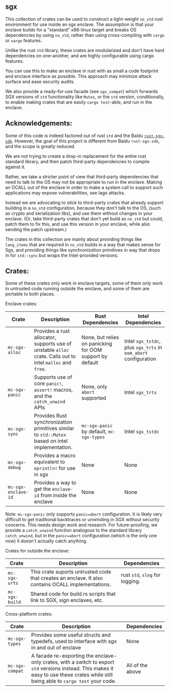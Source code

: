 ## sgx

This collection of crates can be used to construct a light-weight `no_std` rust
environment for use inside an sgx enclave. The assumption is that your enclave
builds for a "standard" x86-linux target and breaks OS dependencies by using `no_std`,
rather than using cross-compiling with `cargo` or `xargo` features.

Unlike the rust `std` library, these crates are modularized and don't have hard
dependencies on one-another, and are highly configurable using cargo features.

You can use this to make an enclave in rust with as small a code footprint and
enclave interface as possible. This approach may minimize attack surface and
ease security audits.

We also provide a ready-for-use facade (see `sgx_compat`) which forwards SGX versions
of `std` functionality like `Mutex`, or the `std` version, conditionally, to enable
making crates that are easily `cargo test`-able, and run in the enclave.

Acknowledgements:
-----------------

Some of this code is indeed factored out of rust `std` and the Baidu [`rust-sgx-sdk`](https://github.com/baidu/rust-sgx-sdk).
However, the goal of this project is different from Baidu `rust-sgx-sdk`, and the scope is greatly reduced.

We are not trying to create a drop-in replacement for the entire rust standard library,
and then patch third-party dependencies to compile against it.

Rather, we take a stricter point of view that third-party dependencies that need to talk to the
OS may not be appropriate to run in the enclave. Making an OCALL out of the
enclave in order to make a system call to support such applications may expose
vulnerabilities, see Iago attacks.

Instead we are advocating to stick to third-party crates that already
support building in a `no_std` configuration, because they don't talk to the OS,
(such as crypto and serialization libs), and use them without changes in
your enclave. (Or, take third-party crates that don't yet build as `no_std` but
could, patch them to fix this, and use this version in your enclave, while also
sending the patch upstream.)

The crates in this collection are mainly about providing things like `lang_items`
that are required in `no_std` builds in a way that makes sense for Sgx, and providing
things like synchronization primitives in way that drops in for `std::sync`
but wraps the Intel-provided versions.

Crates:
----------------------------

Some of these crates only work in enclave targets, some of them only work
in untrusted code running outside the enclave, and some of them are portable
to both places.

Enclave crates:

| Crate       | Description | Rust Dependencies | Intel Dependencies |
| ----------- | ----------- | ------------      | -----------        |
| `mc-sgx-alloc` | Provides a rust allocator, supports use of unstable `alloc` crate. Calls out to intel `malloc` and `free`. | None, but relies on panicking for OOM support by default | Intel `sgx_tstdc`, plus `sgx_trts` in `oom_abort` configuration |
| `mc-sgx-panic` | Supports use of core `panic!`, `assert!` macros, and the `catch_unwind` APIs | None, only `abort` supported | Intel `sgx_trts` |
| `mc-sgx-sync`  | Provides Rust synchronization primitives similar to `std::Mutex` based on intel implementation. | `mc-sgx-panic` by default, `mc-sgx-types` | Intel `sgx_tstdc` |
| `mc-sgx-debug` | Provides a macro equivalent to `eprintln!` for use in sgx | None | None |
| `mc-sgx-enclave-id` | Provides a way to get the `enclave-id` from inside the enclave | None | None |

Note: `mc-sgx-panic` only supports `panic=abort` configuration. It is likely very difficult to get traditional backtraces
or unwinding in SGX without security concerns. This needs design work and research. For future-proofing, we provide a `catch_unwind` function
analogous to the standard library `catch_unwind`, but in the `panic=abort` configuration (which is the only one now) it doesn't actually catch anything.

Crates for outside the enclave:

| Crate     | Description | Dependencies |
| --------- |------------ | ------------ |
| `mc-sgx-urts` | This crate suports untrusted code that creates an enclave. It also contains OCALL implementations. | rust `std`, `slog` for logging. | |
| `mc-sgx-build` | Shared code for build.rs scripts that link to SGX, sign enclaves, etc. | |

Cross-platform crates:

| Crate       | Description | Dependencies |
| ----------- | ----------- | ------------ |
| `mc-sgx-types` | Provides some useful structs and typedefs, used to interface with sgx in and out of enclave | None |
| `mc-sgx-compat` | A facade re-exporting the enclave-only crates, with a switch to export `std` versions instead. This makes it easy to use these crates while still being able to `cargo test` your code. | All of the above |
